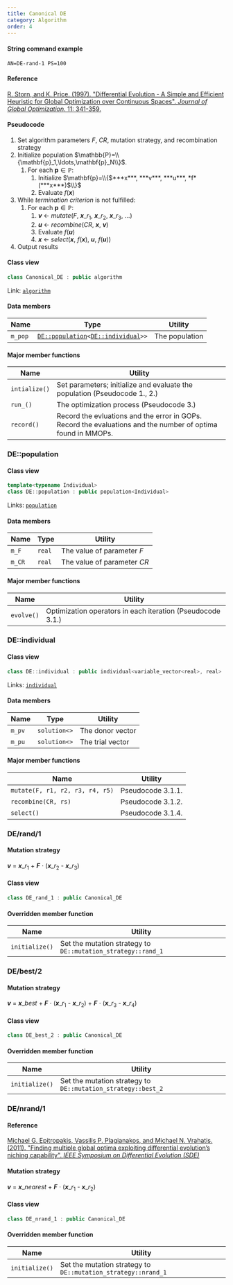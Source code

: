 ```yaml
---
title: Canonical DE
category: Algorithm
order: 4
---
```


#### String command example

```
AN=DE-rand-1 PS=100
```

#### Reference

[R. Storn, and K. Price. (1997).
"Differential Evolution - A Simple and Efficient Heuristic for Global Optimization over Continuous Spaces".
*Journal of Global Optimization*. 11: 341-359.](https://doi.org/10.1023/A:1008202821328)

#### Pseudocode

1. Set algorithm parameters *F*, *CR*, mutation strategy, and recombination strategy
1. Initialize population $\mathbb{P}=\\{\mathbf{p}_1,\ldots,\mathbf{p}_N\\}$.
	1. For each $\mathbf{p} \in \mathbb{P}$:
		1. Initialize $\mathbf{p}=\\{$***x***, ***v***, ***u***, *f*(***x***)$\\}$
		1. Evaluate *f*(***x***)
1. While *termination criterion* is not fulfilled:
	1. For each $\mathbf{p} \in \mathbb{P}$:
		1. ***v*** $\gets$ *mutate*(*F*, ***x***$\_{r_1}$, ***x***$\_{r_2}$, ***x***$\_{r_3}$, ...)
		1. ***u*** $\gets$ *recombine*(*CR*, ***x***, ***v***)
		1. Evaluate *f*(***u***)
		1. ***x*** $\gets$ *select*(***x***, *f*(***x***), ***u***, *f*(***u***))
1. Output results

#### Class view 

```c++
class Canonical_DE : public algorithm
```
Link: [`algorithm`](../algorithm)

#### Data members

|Name|Type|Utility|
|-|-|-|
|`m_pop`|[`DE::population`](#depopulation)`<`[`DE::individual`](#deindividual)`>>`|The population|

#### Major member functions

|Name|Utility|
|-|-|
|`intialize()`|Set parameters; initialize and evaluate the population (Pseudocode 1., 2.) |
|`run_()`|The optimization process (Pseudocode 3.)|
|`record()`|Record the evluations and the error in GOPs. Record the evaluations and the number of optima found in MMOPs.|

### DE::population

#### Class view 

```c++
template<typename Individual>
class DE::population : public population<Individual>
```
Links: [`population`](../../Core/population)

#### Data members

|Name|Type|Utility|
|-|-|-|
|`m_F`|`real`|The value of parameter *F*|
|`m_CR`|`real`|The value of parameter *CR*|

#### Major member functions

|Name|Utility|
|-|-|
|`evolve()`|Optimization operators in each iteration (Pseudocode 3.1.)|

### DE::individual

#### Class view 

```c++
class DE::individual : public individual<variable_vector<real>, real>
```
Links: [`individual`](../../Core/individual)

#### Data members

|Name|Type|Utility|
|-|-|-|
|`m_pv`|`solution<>`|The donor vector|
|`m_pu`|`solution<>`|The trial vector|

#### Major member functions

|Name|Utility|
|-|-|
|`mutate(F, r1, r2, r3, r4, r5)`|Pseudocode 3.1.1.|
|`recombine(CR, rs)`|Pseudocode 3.1.2.|
|`select()`|Pseudocode 3.1.4.|

### DE/rand/1

#### Mutation strategy

***v*** = ***x***$\_{r_1}$ + ***F*** $\cdot$ (***x***$\_{r_2}$ - ***x***$\_{r_3}$) 

#### Class view

```c++
class DE_rand_1 : public Canonical_DE
```

#### Overridden member function

|Name|Utility|
|-|-|
|`initialize()`|Set the mutation strategy to `DE::mutation_strategy::rand_1`|

### DE/best/2

#### Mutation strategy

***v*** = ***x***$\_{best}$ + ***F*** $\cdot$ (***x***$\_{r_1}$ - ***x***$\_{r_2}$) + ***F*** $\cdot$ (***x***$\_{r_3}$ - ***x***$\_{r_4}$)

#### Class view

```c++
class DE_best_2 : public Canonical_DE
```

#### Overridden member function

|Name|Utility|
|-|-|
|`initialize()`|Set the mutation strategy to `DE::mutation_strategy::best_2`|

### DE/nrand/1

#### Reference

[Michael G. Epitropakis, Vassilis P. Plagianakos, and Michael N. Vrahatis. (2011).
"Finding multiple global optima exploiting differential evolution’s niching capability".
*IEEE Symposium on Differential Evolution (SDE)*](https://doi.org/10.1109/SDE.2011.5952058)

#### Mutation strategy

***v*** = ***x***$\_{nearest}$ + ***F*** $\cdot$ (***x***$\_{r_1}$ - ***x***$\_{r_2}$)

#### Class view

```c++
class DE_nrand_1 : public Canonical_DE
```

#### Overridden member function

|Name|Utility|
|-|-|
|`initialize()`|Set the mutation strategy to `DE::mutation_strategy::nrand_1`|

